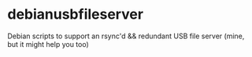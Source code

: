 # debianusbfileserver
Debian scripts to support an rsync'd &amp;&amp; redundant USB file server (mine, but it might help you too)
